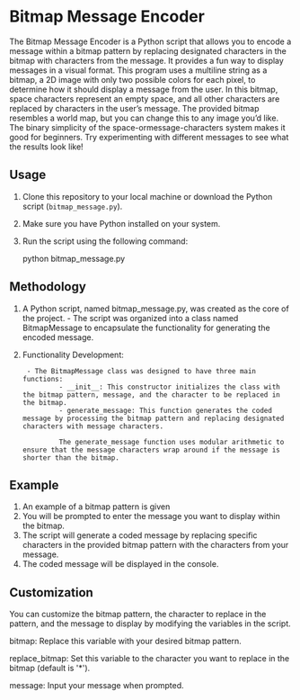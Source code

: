 # Bitmap Message Encoder

The Bitmap Message Encoder is a Python script that allows you to encode a message within a bitmap pattern by replacing designated characters in the bitmap with characters from the message. It provides a fun way to display messages in a visual format.
This program uses a multiline string as a
bitmap, a 2D image with only two possible
colors for each pixel, to determine how it
should display a message from the user. In this
bitmap, space characters represent an empty space,
and all other characters are replaced by characters in
the user’s message. The provided bitmap resembles
a world map, but you can change this to any image
you’d like. The binary simplicity of the space-ormessage-characters system makes it good for beginners. Try experimenting with different messages to
see what the results look like!

## Usage

1. Clone this repository to your local machine or download the Python script (`bitmap_message.py`).

2. Make sure you have Python installed on your system.

3. Run the script using the following command:

    python bitmap_message.py


## Methodology


1. A Python script, named bitmap_message.py, was created as the core of the project.
        - The script was organized into a class named BitmapMessage to encapsulate the functionality for generating the encoded message.
2. Functionality Development:

        - The BitmapMessage class was designed to have three main functions:
                - __init__: This constructor initializes the class with the bitmap pattern, message, and the character to be replaced in the bitmap.
                - generate_message: This function generates the coded message by processing the bitmap pattern and replacing designated characters with message characters.
                
                The generate_message function uses modular arithmetic to ensure that the message characters wrap around if the message is shorter than the bitmap.


## Example
1. An example of a bitmap pattern is given
2. You will be prompted to enter the message you want to display within the bitmap.
3. The script will generate a coded message by replacing specific characters in the provided bitmap pattern with the characters from your message.
4. The coded message will be displayed in the console.


## Customization
You can customize the bitmap pattern, the character to replace in the pattern, and the message to display by modifying the variables in the script.

bitmap: Replace this variable with your desired bitmap pattern.

replace_bitmap: Set this variable to the character you want to replace in the bitmap (default is '*').

message: Input your message when prompted.


